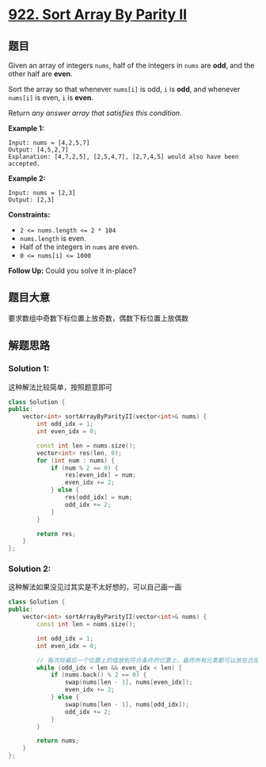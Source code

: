 # [922. Sort Array By Parity II](https://leetcode.com/problems/sort-array-by-parity-ii/)

## 题目

Given an array of integers `nums`, half of the integers in `nums` are **odd**, and the other half are **even**.

Sort the array so that whenever `nums[i]` is odd, `i` is **odd**, and whenever `nums[i]` is even, `i` is **even**.

Return *any answer array that satisfies this condition*.

 

**Example 1:**

```
Input: nums = [4,2,5,7]
Output: [4,5,2,7]
Explanation: [4,7,2,5], [2,5,4,7], [2,7,4,5] would also have been accepted.
```

**Example 2:**

```
Input: nums = [2,3]
Output: [2,3]
```

 

**Constraints:**

- `2 <= nums.length <= 2 * 104`
- `nums.length` is even.
- Half of the integers in `nums` are even.
- `0 <= nums[i] <= 1000`

 

**Follow Up:** Could you solve it in-place?

## 题目大意

要求数组中奇数下标位置上放奇数，偶数下标位置上放偶数

## 解题思路


### Solution 1:

这种解法比较简单，按照题意即可

````c++
class Solution {
public:
    vector<int> sortArrayByParityII(vector<int>& nums) {
        int odd_idx = 1;
        int even_idx = 0;

        const int len = nums.size();
        vector<int> res(len, 0);
        for (int num : nums) {
            if (num % 2 == 0) {
                res[even_idx] = num;
                even_idx += 2;
            } else {
                res[odd_idx] = num;
                odd_idx += 2;
            }
        }

        return res;
    }
};
````

### Solution 2:

这种解法如果没见过其实是不太好想的，可以自己画一画

````c++
class Solution {
public:
    vector<int> sortArrayByParityII(vector<int>& nums) {
        const int len = nums.size();

        int odd_idx = 1;
        int even_idx = 0;

        // 每次将最后一个位置上的值放到符合条件的位置上，最终所有元素都可以放在合理的位置上
        while (odd_idx < len && even_idx < len) {
            if (nums.back() % 2 == 0) {
                swap(nums[len - 1], nums[even_idx]);
                even_idx += 2;
            } else {
                swap(nums[len - 1], nums[odd_idx]);
                odd_idx += 2;
            }
        }

        return nums;
    }
};
````
